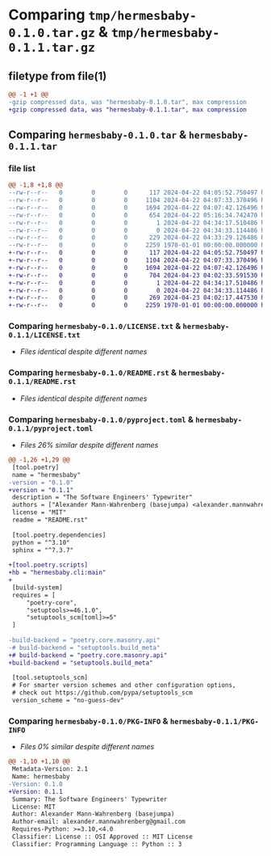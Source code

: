 # Comparing `tmp/hermesbaby-0.1.0.tar.gz` & `tmp/hermesbaby-0.1.1.tar.gz`

## filetype from file(1)

```diff
@@ -1 +1 @@
-gzip compressed data, was "hermesbaby-0.1.0.tar", max compression
+gzip compressed data, was "hermesbaby-0.1.1.tar", max compression
```

## Comparing `hermesbaby-0.1.0.tar` & `hermesbaby-0.1.1.tar`

### file list

```diff
@@ -1,8 +1,8 @@
--rw-r--r--   0        0        0      117 2024-04-22 04:05:52.750497 hermesbaby-0.1.0/AUTHORS.rst
--rw-r--r--   0        0        0     1104 2024-04-22 04:07:33.370496 hermesbaby-0.1.0/LICENSE.txt
--rw-r--r--   0        0        0     1694 2024-04-22 04:07:42.126496 hermesbaby-0.1.0/README.rst
--rw-r--r--   0        0        0      654 2024-04-22 05:16:34.742470 hermesbaby-0.1.0/pyproject.toml
--rw-r--r--   0        0        0        1 2024-04-22 04:34:17.510486 hermesbaby-0.1.0/src/hermesbaby/__init__.py
--rw-r--r--   0        0        0        0 2024-04-22 04:34:33.114486 hermesbaby-0.1.0/src/hermesbaby/cmd/__init_.py
--rw-r--r--   0        0        0      229 2024-04-22 04:33:29.126486 hermesbaby-0.1.0/src/hermesbaby/cmd/hb.py
--rw-r--r--   0        0        0     2259 1970-01-01 00:00:00.000000 hermesbaby-0.1.0/PKG-INFO
+-rw-r--r--   0        0        0      117 2024-04-22 04:05:52.750497 hermesbaby-0.1.1/AUTHORS.rst
+-rw-r--r--   0        0        0     1104 2024-04-22 04:07:33.370496 hermesbaby-0.1.1/LICENSE.txt
+-rw-r--r--   0        0        0     1694 2024-04-22 04:07:42.126496 hermesbaby-0.1.1/README.rst
+-rw-r--r--   0        0        0      704 2024-04-23 04:02:33.591530 hermesbaby-0.1.1/pyproject.toml
+-rw-r--r--   0        0        0        1 2024-04-22 04:34:17.510486 hermesbaby-0.1.1/src/hermesbaby/__init__.py
+-rw-r--r--   0        0        0        0 2024-04-22 04:34:33.114486 hermesbaby-0.1.1/src/hermesbaby/cmd/__init_.py
+-rw-r--r--   0        0        0      269 2024-04-23 04:02:17.447530 hermesbaby-0.1.1/src/hermesbaby/cmd/hb.py
+-rw-r--r--   0        0        0     2259 1970-01-01 00:00:00.000000 hermesbaby-0.1.1/PKG-INFO
```

### Comparing `hermesbaby-0.1.0/LICENSE.txt` & `hermesbaby-0.1.1/LICENSE.txt`

 * *Files identical despite different names*

### Comparing `hermesbaby-0.1.0/README.rst` & `hermesbaby-0.1.1/README.rst`

 * *Files identical despite different names*

### Comparing `hermesbaby-0.1.0/pyproject.toml` & `hermesbaby-0.1.1/pyproject.toml`

 * *Files 26% similar despite different names*

```diff
@@ -1,26 +1,29 @@
 [tool.poetry]
 name = "hermesbaby"
-version = "0.1.0"
+version = "0.1.1"
 description = "The Software Engineers' Typewriter"
 authors = ["Alexander Mann-Wahrenberg (basejumpa) <alexander.mannwahrenberg@gmail.com>"]
 license = "MIT"
 readme = "README.rst"
 
 [tool.poetry.dependencies]
 python = "^3.10"
 sphinx = "^7.3.7"
 
+[tool.poetry.scripts]
+hb = "hermesbaby.cli:main"
+
 [build-system]
 requires = [
     "poetry-core",
     "setuptools>=46.1.0", 
     "setuptools_scm[toml]>=5"
 ]
 
-build-backend = "poetry.core.masonry.api"
-# build-backend = "setuptools.build_meta"
+# build-backend = "poetry.core.masonry.api"
+build-backend = "setuptools.build_meta"
 
 [tool.setuptools_scm]
 # For smarter version schemes and other configuration options,
 # check out https://github.com/pypa/setuptools_scm
 version_scheme = "no-guess-dev"
```

### Comparing `hermesbaby-0.1.0/PKG-INFO` & `hermesbaby-0.1.1/PKG-INFO`

 * *Files 0% similar despite different names*

```diff
@@ -1,10 +1,10 @@
 Metadata-Version: 2.1
 Name: hermesbaby
-Version: 0.1.0
+Version: 0.1.1
 Summary: The Software Engineers' Typewriter
 License: MIT
 Author: Alexander Mann-Wahrenberg (basejumpa)
 Author-email: alexander.mannwahrenberg@gmail.com
 Requires-Python: >=3.10,<4.0
 Classifier: License :: OSI Approved :: MIT License
 Classifier: Programming Language :: Python :: 3
```

